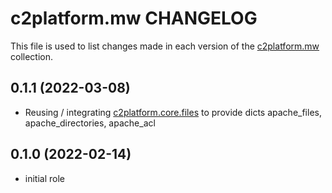 # c2platform.mw CHANGELOG

This file is used to list changes made in each version of the [c2platform.mw](https://github.com/c2platform/ansible-collection-mw) collection.

## 0.1.1 (2022-03-08)

* Reusing / integrating [c2platform.core.files](https://github.com/c2platform/ansible-collection-core/blob/master/roles/files) to provide dicts apache_files, apache_directories, apache_acl

## 0.1.0 (2022-02-14)

* initial role
